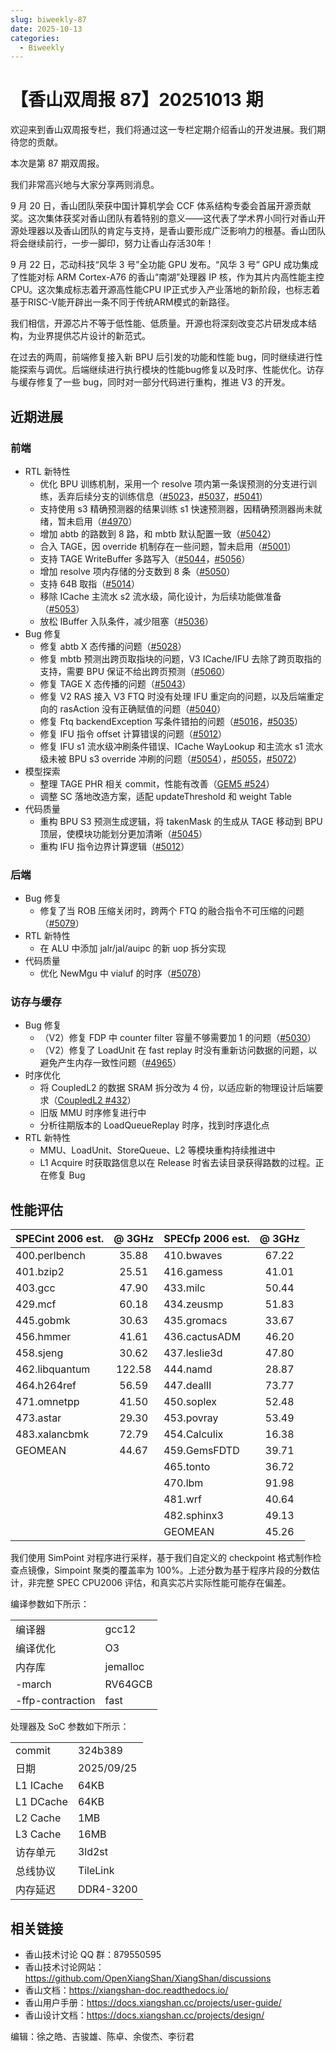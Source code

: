```yaml
---
slug: biweekly-87
date: 2025-10-13
categories:
  - Biweekly
---
```


# 【香山双周报 87】20251013 期

欢迎来到香山双周报专栏，我们将通过这一专栏定期介绍香山的开发进展。我们期待您的贡献。

本次是第 87 期双周报。

我们非常高兴地与大家分享两则消息。

9 月 20 日，香山团队荣获中国计算机学会 CCF 体系结构专委会首届开源贡献奖。这次集体获奖对香山团队有着特别的意义——这代表了学术界小同行对香山开源处理器以及香山团队的肯定与支持，是香山要形成广泛影响力的根基。香山团队将会继续前行，一步一脚印，努力让香山存活30年！

9 月 22 日，芯动科技“风华 3 号”全功能 GPU 发布。“风华 3 号” GPU 成功集成了性能对标 ARM Cortex-A76 的香山“南湖”处理器 IP 核，作为其片内高性能主控 CPU。这次集成标志着开源高性能CPU IP正式步入产业落地的新阶段，也标志着基于RISC-V能开辟出一条不同于传统ARM模式的新路径。

我们相信，开源芯片不等于低性能、低质量。开源也将深刻改变芯片研发成本结构，为业界提供芯片设计的新范式。

在过去的两周，前端修复接入新 BPU 后引发的功能和性能 bug，同时继续进行性能探索与调优。后端继续进行执行模块的性能bug修复以及时序、性能优化。访存与缓存修复了一些 bug，同时对一部分代码进行重构，推进 V3 的开发。

<!-- more -->

## 近期进展

### 前端

- RTL 新特性
  - 优化 BPU 训练机制，采用一个 resolve 项内第一条误预测的分支进行训练，丢弃后续分支的训练信息（[#5023](https://github.com/OpenXiangShan/XiangShan/pull/5023)，[#5037](https://github.com/OpenXiangShan/XiangShan/pull/5037)，[#5041](https://github.com/OpenXiangShan/XiangShan/pull/5041)）
  - 支持使用 s3 精确预测器的结果训练 s1 快速预测器，因精确预测器尚未就绪，暂未启用（[#4970](https://github.com/OpenXiangShan/XiangShan/pull/4970)）
  - 增加 abtb 的路数到 8 路，和 mbtb 默认配置一致（[#5042](https://github.com/OpenXiangShan/XiangShan/pull/5042)）
  - 合入 TAGE，因 override 机制存在一些问题，暂未启用（[#5001](https://github.com/OpenXiangShan/XiangShan/pull/5001)）
  - 支持 TAGE WriteBuffer 多路写入（[#5044](https://github.com/OpenXiangShan/XiangShan/pull/5044)，[#5056](https://github.com/OpenXiangShan/XiangShan/pull/5056)）
  - 增加 resolve 项内存储的分支数到 8 条（[#5050](https://github.com/OpenXiangShan/XiangShan/pull/5050)）
  - 支持 64B 取指（[#5014](https://github.com/OpenXiangShan/XiangShan/pull/5014)）
  - 移除 ICache 主流水 s2 流水级，简化设计，为后续功能做准备（[#5053](https://github.com/OpenXiangShan/XiangShan/pull/5053)）
  - 放松 IBuffer 入队条件，减少阻塞（[#5036](https://github.com/OpenXiangShan/XiangShan/pull/5036)）
- Bug 修复
  - 修复 abtb X 态传播的问题（[#5028](https://github.com/OpenXiangShan/XiangShan/pull/5028)）
  - 修复 mbtb 预测出跨页取指块的问题，V3 ICache/IFU 去除了跨页取指的支持，需要 BPU 保证不给出跨页预测（[#5060](https://github.com/OpenXiangShan/XiangShan/pull/5060)）
  - 修复 TAGE X 态传播的问题（[#5043](https://github.com/OpenXiangShan/XiangShan/pull/5043)）
  - 修复 V2 RAS 接入 V3 FTQ 时没有处理 IFU 重定向的问题，以及后端重定向的 rasAction 没有正确赋值的问题（[#5040](https://github.com/OpenXiangShan/XiangShan/pull/5040)）
  - 修复 Ftq backendException 写条件错拍的问题（[#5016](https://github.com/OpenXiangShan/XiangShan/pull/5016)，[#5035](https://github.com/OpenXiangShan/XiangShan/pull/5035)）
  - 修复 IFU 指令 offset 计算错误的问题（[#5012](https://github.com/OpenXiangShan/XiangShan/pull/5012)）
  - 修复 IFU s1 流水级冲刷条件错误、ICache WayLookup 和主流水 s1 流水级未被 BPU s3 override 冲刷的问题（[#5054](https://github.com/OpenXiangShan/XiangShan/pull/5054)），[#5055](https://github.com/OpenXiangShan/XiangShan/pull/5055)，[#5072](https://github.com/OpenXiangShan/XiangShan/pull/5072)）
- 模型探索
  - 整理 TAGE PHR 相关 commit，性能有改善（[GEM5 #524](https://github.com/OpenXiangShan/GEM5/pull/524)）
  - 调整 SC 落地改造方案，适配 updateThreshold 和 weight Table
- 代码质量
  - 重构 BPU S3 预测生成逻辑，将 takenMask 的生成从 TAGE 移动到 BPU 顶层，使模块功能划分更加清晰（[#5045](https://github.com/OpenXiangShan/XiangShan/pull/5045)）
  - 重构 IFU 指令边界计算逻辑（[#5012](https://github.com/OpenXiangShan/XiangShan/pull/5012)）

### 后端

- Bug 修复
  - 修复了当 ROB 压缩关闭时，跨两个 FTQ 的融合指令不可压缩的问题（[#5079](https://github.com/OpenXiangShan/XiangShan/pull/5079)）
- RTL 新特性
  - 在 ALU 中添加 jalr/jal/auipc 的新 uop 拆分实现
- 代码质量
  - 优化 NewMgu 中 vialuf 的时序（[#5078](https://github.com/OpenXiangShan/XiangShan/pull/5078)）

### 访存与缓存

- Bug 修复
  - （V2）修复 FDP 中 counter filter 容量不够需要加 1 的问题（[#5030](https://github.com/OpenXiangShan/XiangShan/pull/5030)）
  - （V2）修复了 LoadUnit 在 fast replay 时没有重新访问数据的问题，以避免产生内存一致性问题（[#4965](https://github.com/OpenXiangShan/XiangShan/pull/4965)）
- 时序优化
  - 将 CoupledL2 的数据 SRAM 拆分改为 4 份，以适应新的物理设计后端要求（[CoupledL2 #432](https://github.com/OpenXiangShan/CoupledL2/pull/432)）
  - 旧版 MMU 时序修复进行中
  - 分析往期版本的 LoadQueueReplay 时序，找到时序退化点
- RTL 新特性
  - MMU、LoadUnit、StoreQueue、L2 等模块重构持续推进中
  - L1 Acquire 时获取路信息以在 Release 时省去读目录获得路数的过程。正在修复 Bug

## 性能评估

| SPECint 2006 est. | @ 3GHz | SPECfp 2006 est. | @ 3GHz |
| :---------------- | :----: | :--------------- | :----: |
| 400.perlbench     | 35.88  | 410.bwaves       | 67.22  |
| 401.bzip2         | 25.51  | 416.gamess       | 41.01  |
| 403.gcc           | 47.90  | 433.milc         | 50.44  |
| 429.mcf           | 60.18  | 434.zeusmp       | 51.83  |
| 445.gobmk         | 30.63  | 435.gromacs      | 33.67  |
| 456.hmmer         | 41.61  | 436.cactusADM    | 46.20  |
| 458.sjeng         | 30.62  | 437.leslie3d     | 47.80  |
| 462.libquantum    | 122.58 | 444.namd         | 28.87  |
| 464.h264ref       | 56.59  | 447.dealII       | 73.77  |
| 471.omnetpp       | 41.50  | 450.soplex       | 52.48  |
| 473.astar         | 29.30  | 453.povray       | 53.49  |
| 483.xalancbmk     | 72.79  | 454.Calculix     | 16.38  |
| GEOMEAN           | 44.67  | 459.GemsFDTD     | 39.71  |
|                   |        | 465.tonto        | 36.72  |
|                   |        | 470.lbm          | 91.98  |
|                   |        | 481.wrf          | 40.64  |
|                   |        | 482.sphinx3      | 49.13  |
|                   |        | GEOMEAN          | 45.26  |

我们使用 SimPoint 对程序进行采样，基于我们自定义的 checkpoint 格式制作检查点镜像，Simpoint 聚类的覆盖率为 100%。上述分数为基于程序片段的分数估计，非完整 SPEC CPU2006 评估，和真实芯片实际性能可能存在偏差。

编译参数如下所示：

|                  |          |
| ---------------- | -------- |
| 编译器           | gcc12    |
| 编译优化         | O3       |
| 内存库           | jemalloc |
| -march           | RV64GCB  |
| -ffp-contraction | fast     |

处理器及 SoC 参数如下所示：

|           |            |
| --------- | ---------- |
| commit    | 324b389    |
| 日期      | 2025/09/25 |
| L1 ICache | 64KB       |
| L1 DCache | 64KB       |
| L2 Cache  | 1MB        |
| L3 Cache  | 16MB       |
| 访存单元  | 3ld2st     |
| 总线协议  | TileLink   |
| 内存延迟  | DDR4-3200  |

## 相关链接

- 香山技术讨论 QQ 群：879550595
- 香山技术讨论网站：<https://github.com/OpenXiangShan/XiangShan/discussions>
- 香山文档：<https://xiangshan-doc.readthedocs.io/>
- 香山用户手册：<https://docs.xiangshan.cc/projects/user-guide/>
- 香山设计文档：<https://docs.xiangshan.cc/projects/design/>

编辑：徐之皓、吉骏雄、陈卓、余俊杰、李衍君
